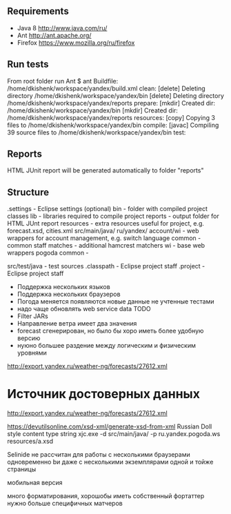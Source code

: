 Requirements
------------

- Java 8 http://www.java.com/ru/
- Ant http://ant.apache.org/
- Firefox https://www.mozilla.org/ru/firefox

Run tests
---------
From root folder run Ant
$ ant
Buildfile: /home/dkishenk/workspace/yandex/build.xml
clean:
   [delete] Deleting directory /home/dkishenk/workspace/yandex/bin
   [delete] Deleting directory /home/dkishenk/workspace/yandex/reports
prepare:
    [mkdir] Created dir: /home/dkishenk/workspace/yandex/bin
    [mkdir] Created dir: /home/dkishenk/workspace/yandex/reports
resources:
     [copy] Copying 3 files to /home/dkishenk/workspace/yandex/bin
compile:
    [javac] Compiling 39 source files to /home/dkishenk/workspace/yandex/bin
test:

 
Reports
-------
HTML JUnit report will be generated automatically to folder "reports" 


Structure
---------
.settings - Eclipse settings (optional)
bin - folder with compiled project classes
lib - libraries required to compile project
reports - output folder for HTML JUnt report
resources - extra resources useful for project, e.g. forecast.xsd, cities.xml
src/main/java/
	ru/yandex/
		account/wi 	- web wrappers for account management, e.g. switch language
		common 		- common staff
			matches - additional hamcrest matchers
			wi 		- base web wrappers
		pogoda
			common	- 
			
	
src/test/java - test sources
.classpath - Eclipse project staff
.project - Eclipse project staff 



- Поддержка нескольких языков
- Поддержка нескольких браузеров
- Погода меняется появляются новые данные не учтенные тестами 
- надо чаще обновлять web service data
TODO
- Filter JARs
- Направление ветра имеет два значения
- forecast сгенерирован, но было бы хоро иметь более удобную версию
- нуюно большее раздение между логическим и физическим уровнями

http://export.yandex.ru/weather-ng/forecasts/27612.xml

Источник достоверных данных
============================
http://export.yandex.ru/weather-ng/forecasts/27612.xml

https://devutilsonline.com/xsd-xml/generate-xsd-from-xml
Russian Doll style content type string
xjc.exe -d src/main/java/ -p ru.yandex.pogoda.ws resources/a.xsd

Selinide не рассчитан для работы с несколькими браузерами одновременно bи даже с несколькими экземплярами одной и тойже страницы

мобильная версия

много форматирования, хорошобы иметь собственный фортаттер
нужно больше специфичных матчеров


